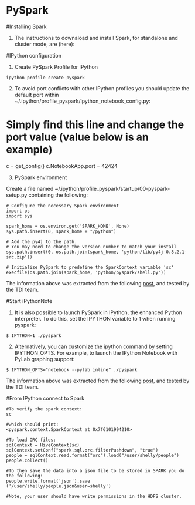 PySpark
=======

#Installing Spark
1. The instructions to downaload and install Spark, for standalone and cluster mode, are (here):


#IPython configuration

1. Create PySpark Profile for IPython

```
ipython profile create pyspark
```

2. To avoid port conflicts with other IPython profiles you should update the default port within ~/.ipython/profile_pyspark/ipython_notebook_config.py:

# Simply find this line and change the port value (value below is an example)
c = get_config()
c.NotebookApp.port = 42424

3. PySpark environment

Create a file named ~/.ipython/profile_pyspark/startup/00-pyspark-setup.py containing the following:
```
# Configure the necessary Spark environment
import os
import sys

spark_home = os.environ.get('SPARK_HOME', None)
sys.path.insert(0, spark_home + "/python")

# Add the py4j to the path.
# You may need to change the version number to match your install
sys.path.insert(0, os.path.join(spark_home, 'python/lib/py4j-0.8.2.1-src.zip'))

# Initialize PySpark to predefine the SparkContext variable 'sc'
execfile(os.path.join(spark_home, 'python/pyspark/shell.py'))
```

The information above was extracted from the following [post](http://ramhiser.com/2015/02/01/configuring-ipython-notebook-support-for-pyspark/), and tested by the TDI team.


#Start iPythonNote

1. It is also possible to launch PySpark in IPython, the enhanced Python interpreter. To do this, set the IPYTHON variable to 1 when running pyspark:
```
$ IPYTHON=1 ./pyspark
```

2. Alternatively, you can customize the ipython command by setting IPYTHON_OPTS. For example, to launch the IPython Notebook with PyLab graphing support:
```
$ IPYTHON_OPTS="notebook --pylab inline" ./pyspark
```

The information above was extracted from the following [post](https://spark.apache.org/docs/0.8.1/python-programming-guide.html), and tested by the TDI team.


#From IPython connect to Spark
```
#To verify the spark context:
sc

#which should print:
<pyspark.context.SparkContext at 0x7f6101994210>

#To load ORC files:
sqlContext = HiveContext(sc)
sqlContext.setConf("spark.sql.orc.filterPushdown", "true")
people = sqlContext.read.format("orc").load("/user/shelly/people")
people.collect()

#To then save the data into a json file to be stored in SPARK you do the following:
people.write.format('json').save ('/user/shelly/people.json&user=shelly')

#Note, your user should have write permissions in the HDFS cluster.
```
